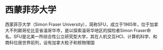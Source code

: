 # 西蒙菲莎大学

西蒙菲莎大学（Simon Fraser University），简称SFU，成立于1965年，位于加拿大不列颠哥伦比亚省温哥华市，是以探索温哥华地区的探险者Simon Fraser命名。SFU是北美一所综合性公立研究型大学，其在人机交互HCI、计算机科学、和商科位居世界前列，设有加拿大粒子和核物理国